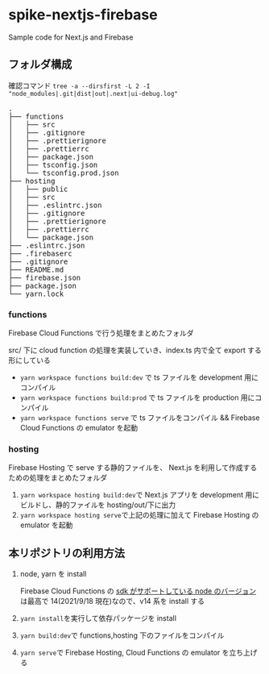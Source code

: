 # spike-nextjs-firebase

Sample code for Next.js and Firebase

## フォルダ構成

確認コマンド
`tree -a --dirsfirst -L 2 -I "node_modules|.git|dist|out|.next|ui-debug.log"`

<pre>
.
├── functions
│   ├── src
│   ├── .gitignore
│   ├── .prettierignore
│   ├── .prettierrc
│   ├── package.json
│   ├── tsconfig.json
│   └── tsconfig.prod.json
├── hosting
│   ├── public
│   ├── src
│   ├── .eslintrc.json
│   ├── .gitignore
│   ├── .prettierignore
│   ├── .prettierrc
│   └── package.json
├── .eslintrc.json
├── .firebaserc
├── .gitignore
├── README.md
├── firebase.json
├── package.json
└── yarn.lock
</pre>

### functions

Firebase Cloud Functions で行う処理をまとめたフォルダ

src/ 下に cloud function の処理を実装していき、index.ts 内で全て export する形にしている

- `yarn workspace functions build:dev` で ts ファイルを development 用にコンパイル
- `yarn workspace functions build:prod` で ts ファイルを production 用にコンパイル
- `yarn workspace functions serve` で ts ファイルをコンパイル && Firebase Cloud Functions の emulator を起動

### hosting

Firebase Hosting で serve する静的ファイルを、 Next.js を利用して作成するための処理をまとめたフォルダ

1. `yarn workspace hosting build:dev`で Next.js アプリを development 用にビルドし、静的ファイルを hosting/out/下に出力
1. `yarn workspace hosting serve`で上記の処理に加えて Firebase Hosting の emulator を起動

## 本リポジトリの利用方法

1. node, yarn を install

   Firebase Cloud Functions の [sdk がサポートしている node のバージョン](https://firebase.google.com/docs/functions/manage-functions?hl=ja#set_nodejs_version)は最高で 14(2021/9/18 現在)なので、v14 系を install する

1. `yarn install`を実行して依存パッケージを install
1. `yarn build:dev`で functions,hosting 下のファイルをコンパイル
1. `yarn serve`で Firebase Hosting, Cloud Functions の emulator を立ち上げる
